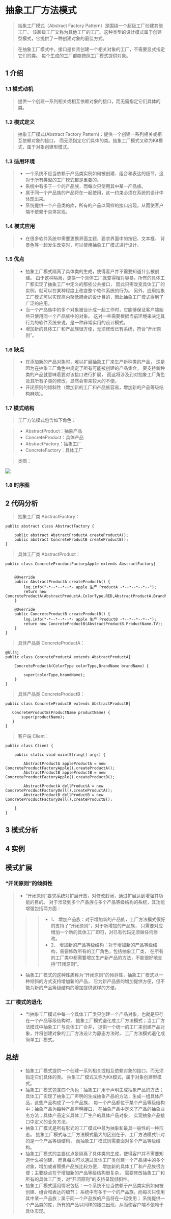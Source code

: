 # 抽象工厂方法模式

> 抽象工厂模式（Abstract Factory Pattern）是围绕一个超级工厂创建其他工厂。
该超级工厂又称为其他工厂的工厂。这种类型的设计模式属于创建型模式，它提供了一种创建对象的最佳方式。

> 在抽象工厂模式中，接口是负责创建一个相关对象的工厂，不需要显式指定它们的类。
每个生成的工厂都能按照工厂模式提供对象。

## 1 介绍

### 1.1 模式动机

> 提供一个创建一系列相关或相互依赖对象的接口，而无需指定它们具体的类。

### 1.2 模式定义

> 抽象工厂模式(Abstract Factory Pattern)：提供一个创建一系列相关或相互依赖对象的接口，
而无须指定它们具体的类。抽象工厂模式又称为Kit模式，属于对象创建型模式。

### 1.3 适用环境

> * 一个系统不应当依赖于产品类实例如何被创建、组合和表达的细节，这对于所有类型的工厂模式都是重要的。
> * 系统中有多于一个的产品族，而每次只使用其中某一产品族。
> * 属于同一个产品族的产品将在一起使用，这一约束必须在系统的设计中体现出来。
> * 系统提供一个产品类的库，所有的产品以同样的接口出现，从而使客户端不依赖于具体实现。

### 1.4 模式应用

> * 在很多软件系统中需要更换界面主题，要求界面中的按钮、文本框、
背景色等一起发生改变时，可以使用抽象工厂模式进行设计。

### 1.5 优点

> * 抽象工厂模式隔离了具体类的生成，使得客户并不需要知道什么被创建。
由于这种隔离，更换一个具体工厂就变得相对容易。所有的具体工厂都实现了抽象工厂中定义的那些公共接口，
因此只需改变具体工厂的实例，就可以在某种程度上改变整个软件系统的行为。
另外，应用抽象工厂模式可以实现高内聚低耦合的设计目的，因此抽象工厂模式得到了广泛的应用。
> * 当一个产品族中的多个对象被设计成一起工作时，它能够保证客户端始终只使用同一个产品族中的对象。
这对一些需要根据当前环境来决定其行为的软件系统来说，是一种非常实用的设计模式。
> * 增加新的具体工厂和产品族很方便，无须修改已有系统，符合“开闭原则”。

### 1.6 缺点

> * 在添加新的产品对象时，难以扩展抽象工厂来生产新种类的产品，
这是因为在抽象工厂角色中规定了所有可能被创建的产品集合，
要支持新种类的产品就意味着要对该接口进行扩展，
而这将涉及到对抽象工厂角色及其所有子类的修改，显然会带来较大的不便。
> * 开闭原则的倾斜性（增加新的工厂和产品族容易，增加新的产品等级结构麻烦）。

### 1.7 模式结构

> 工厂方法模式包含如下角色：

> * AbstractProduct：抽象产品
> * ConcreteProduct：具体产品
> * AbstractFactory：抽象工厂
> * ConcreteFactory：具体工厂

> 类图：

![](image/abstract-factory.png)

### 1.8 时序图

## 2 代码分析

> 抽象工厂类 AbstractFactory：
    
    public abstract class AbstractFactory {
    
        public abstract AbstractProductA createProductA();
        public abstract ConcreteProductB createProductB();
    }


> 具体工厂类 AbstractProduct：

    public class ConcreteProcductFactoryApple extends AbstractFactory{
    
    
        @Override
        public AbstractProductA createProductA() {
            log.info("-*--*--*--*- apple 生产 ProductA -*--*--*--*--");
            return new ConcreteProductA(AbstractProductA.ColorType.RED,AbstractProductA.BrandName.APPLE);
        }
    
        @Override
        public ConcreteProductB createProductB() {
            log.info("-*--*--*--*- apple 生产 ProductB -*--*--*--*--");
            return new ConcreteProductB(AbstractProductB.ProductName.TV);
        }
    }
    
> 具体产品类 ConcreteProductA：

    @Slf4j
    public class ConcreteProductA extends AbstractProductA{
    
        ConcreteProductA(ColorType colorType,BrandName brandName) {
            
            super(colorType,brandName);
        }
    }


> 具体产品类 ConcreteProductB：

    public class ConcreteProductB extends AbstractProductB{
   
       ConcreteProductB(ProductName productName) {
           super(productName);
       }
    }


> 客户端 Client：

    public class Client {
    
        public static void main(String[] args) {
    
            AbstractProductA appleProductA = new ConcreteProcductFactoryApple().createProductA();
            AbstractProductB appleProductB = new ConcreteProcductFactoryApple().createProductB();
    
            AbstractProductA dellProductA = new ConcreteProcductFactoryDell().createProductA();
            AbstractProductB dellProductB = new ConcreteProcductFactoryDell().createProductB();
    
        }
    }

## 3 模式分析

## 4 实例

## 模式扩展

### “开闭原则”的倾斜性

> * “开闭原则”要求系统对扩展开放，对修改封闭，通过扩展达到增强其功能的目的。
对于涉及到多个产品族与多个产品等级结构的系统，其功能增强包括两方面：
>>> * 1、 增加产品族：对于增加新的产品族，工厂方法模式很好的支持了“开闭原则”，对于新增加的产品族，
只需要对应增加一个新的具体工厂即可，对已有代码无须做任何修改。
>>> * 2、 增加新的产品等级结构：对于增加新的产品等级结构，需要修改所有的工厂角色，包括抽象工厂类，
在所有的工厂类中都需要增加生产新产品的方法，不能很好地支持“开闭原则”。
> * 抽象工厂模式的这种性质称为“开闭原则”的倾斜性，抽象工厂模式以一种倾斜的方式支持增加新的产品，
它为新产品族的增加提供方便，但不能为新的产品等级结构的增加提供这样的方便。

### 工厂模式的退化

> * 当抽象工厂模式中每一个具体工厂类只创建一个产品对象，也就是只存在一个产品等级结构时，
抽象工厂模式退化成工厂方法模式；当工厂方法模式中抽象工厂与具体工厂合并，
提供一个统一的工厂来创建产品对象，并将创建对象的工厂方法设计为静态方法时，
工厂方法模式退化成简单工厂模式。

## 总结

> * 抽象工厂模式提供一个创建一系列相关或相互依赖对象的接口，而无须指定它们具体的类。
抽象工厂模式又称为Kit模式，属于对象创建型模式。
> * 抽象工厂模式包含四个角色：抽象工厂用于声明生成抽象产品的方法；
具体工厂实现了抽象工厂声明的生成抽象产品的方法，生成一组具体产品，这些产品构成了一个产品族，
每一个产品都位于某个产品等级结构中；抽象产品为每种产品声明接口，
在抽象产品中定义了产品的抽象业务方法；具体产品定义具体工厂生产的具体产品对象，
实现抽象产品接口中定义的业务方法。
> * 抽象工厂模式是所有形式的工厂模式中最为抽象和最具一般性的一种形态。
抽象工厂模式与工厂方法模式最大的区别在于，工厂方法模式针对的是一个产品等级结构，
而抽象工厂模式则需要面对多个产品等级结构。
> * 抽象工厂模式的主要优点是隔离了具体类的生成，使得客户并不需要知道什么被创建，
而且每次可以通过具体工厂类创建一个产品族中的多个对象，增加或者替换产品族比较方便，
增加新的具体工厂和产品族很方便；主要缺点在于增加新的产品等级结构很复杂，
需要修改抽象工厂和所有的具体工厂类，对“开闭原则”的支持呈现倾斜性。
> * 抽象工厂模式适用情况包括：一个系统不应当依赖于产品类实例如何被创建、组合和表达的细节；
系统中有多于一个的产品族，而每次只使用其中某一产品族；属于同一个产品族的产品将在一起使用；
系统提供一个产品类的库，所有的产品以同样的接口出现，从而使客户端不依赖于具体实现。

